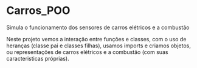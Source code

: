 # Carros_POO
Simula o funcionamento dos sensores de carros elétricos e a combustão

Neste projeto vemos a interação entre funções e classes, com o uso de heranças (classe pai e classes filhas), usamos imports e criamos objetos, ou representações de carros elétricos e a combustão (com suas caracteristicas próprias).
